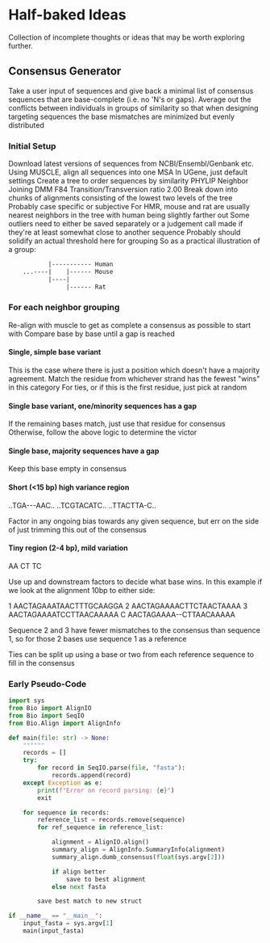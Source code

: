# Half-baked Ideas

Collection of incomplete thoughts or ideas that may be worth exploring further.

## Consensus Generator

Take a user input of sequences and give back a minimal list of consensus sequences that are base-complete (i.e. no 'N's or gaps). Average out the conflicts between individuals in groups of similarity so that when designing targeting sequences the base mismatches are minimized but evenly distributed

### Initial Setup

Download latest versions of sequences from NCBI/Ensembl/Genbank etc.
Using MUSCLE, align all sequences into one MSA
    In UGene, just default settings
Create a tree to order sequences by similarity
    PHYLIP Neighbor Joining
    DMM F84
    Transition/Transversion ratio 2.00
Break down into chunks of alignments consisting of the lowest two levels of the tree
    Probably case specific or subjective
    For HMR, mouse and rat are usually nearest neighbors in the tree with human being slightly farther out
    Some outliers need to either be saved separately or a judgement call made if they're at least somewhat close to another sequence
    Probably should solidify an actual threshold here for grouping
    So as a practical illustration of a group:

```txt
           |----------- Human
    ...----|    |------ Mouse
           |----|
                |------ Rat
```

### For each neighbor grouping

Re-align with muscle to get as complete a consensus as possible to start with
Compare base by base until a gap is reached

#### Single, simple base variant

This is the case where there is just a position which doesn't have a majority agreement.
Match the residue from whichever strand has the fewest "wins" in this category
For ties, or if this is the first residue, just pick at random

#### Single base variant, one/minority sequences has a gap

If the remaining bases match, just use that residue for consensus
Otherwise, follow the above logic to determine the victor

#### Single base, majority sequences have a gap

Keep this base empty in consensus

#### Short (<15 bp) high variance region

..TGA---AAC..
..TCGTACATC..
..TTACTTA-C..

Factor in any ongoing bias towards any given sequence, but err on the side of just trimming this out of the consensus

#### Tiny region (2-4 bp), mild variation

AA
CT
TC

Use up and downstream factors to decide what base wins. In this example if we look at the alignment 10bp to either side:

1 AACTAGAAATAACTTTGCAAGGA
2 AACTAGAAAACTTCTAACTAAAA
3 AACTAGAAAATCCTTAACAAAAA
C AACTAGAAAA--CTTAACAAAAA

Sequence 2 and 3 have fewer mismatches to the consensus than sequence 1, so for those 2 bases use sequence 1 as a reference

Ties can be split up using a base or two from each reference sequence to fill in the consensus

### Early Pseudo-Code

```python
import sys
from Bio import AlignIO
from Bio import SeqIO
from Bio.Align import AlignInfo

def main(file: str) -> None:
    """"""
    records = []
    try:
        for record in SeqIO.parse(file, "fasta"):
            records.append(record)
    except Exception as e:
        print(f"Error on record parsing: {e}")
        exit

    for sequence in records:
        reference_list = records.remove(sequence)
        for ref_sequence in reference_list:

            alignment = AlignIO.align()
            summary_align = AlignInfo.SummaryInfo(alignment)
            summary_align.dumb_consensus(float(sys.argv[2]))

            if align better
                save to best alignment
            else next fasta

        save best match to new struct

if __name__ == "__main__":
    input_fasta = sys.argv[1]
    main(input_fasta)
```

##